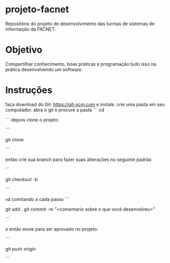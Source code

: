 # projeto-facnet

Repositório do projeto de desenvolvimento das turmas de sistemas de informação da FACNET.

# Objetivo

Compartilhar conhecimento, boas praticas e programação tudo isso na prática desenvolvendo um software.

# Instruções 

faça download do Git: https://git-scm.com e instale.
crie uma pasta em seu computador.
abra o git e procure a pasta
´´´
cd <diretorio>

´´´
depois clone o projeto

´´´

git clone <url do projeto>

´´´

então crie sua branch para fazer suas alterações no seguinte padrão

´´´

git checkout -b <branchSeuNomeIssue>

´´´

vá comitando a cada passo
´´´

git add .
git commit -m "<comentario sobre o que você desenvolveu>"

´´´

e então envie para ser aprovado no projeto:

´´´

git push origin <branchSeuNomeIssue>

´´´


